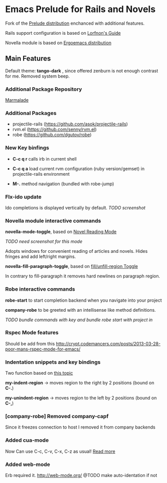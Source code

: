 Emacs Prelude for Rails and Novels
==================================

Fork of the [Prelude distribution](http://batsov.com/prelude/)
enchanced with additional features.

Rails support configuration is based on [Lorfnon's Guide](http://lorefnon.me/2014/02/02/configuring-emacs-for-rails.html)

Novella module is based on [Ergoemacs distribution](http://ergoemacs.org/)

## Main Features
Default theme: **tango-dark** , since offered zenburn is not enough contrast for me.
Removed system beep.

### Additional Package Repository
[Marmalade](http://marmalade-repo.org/)

### Additional Packages
- projectile-rails (https://github.com/asok/projectile-rails)
- rvm.el (https://github.com/senny/rvm.el)
- robe (https://github.com/dgutov/robe)

### New Key binfings
- **C-c q r**    calls irb in current shell
- **C-c q a**    load current rvm configuration (ruby version/gemset) in projectile-rails environment

- **M-.**  method navigation (bundled with robe-jump)

### Flx-ido update
Ido completions is displayed vertically by default.
*TODO screenshot*

### Novella module interactive commands
**novella-mode-toggle**, based on [Novel Reading Mode](http://ergoemacs.org/emacs/emacs_novel_reading_mode.html)

*TODO need screenshot for this mode*

Adopts windows for convenient reading of articles and novels. Hides fringes and add left/right margins.

**novella-fill-paragraph-toggle**, based on [fill/unfill-region Toggle](http://ergoemacs.org/emacs/modernization_fill-paragraph.html)

In contrary to fill-paragraph it removes hard newlines on paragraph region.

### Robe interactive commands
**robe-start** to start completion backend when you navigate into your project

**company-robe** to be greeted with an intellisense like method definitions.

*TODO bundle commands with key and bundle robe start with project in*

### Rspec Mode features
Should be add from this http://crypt.codemancers.com/posts/2013-03-28-poor-mans-rspec-mode-for-emacs/

### Indentation snippets and key bindings
Two function based on [this topic](http://stackoverflow.com/questions/11623189/how-to-bind-keys-to-indent-unindent-region-in-emacs)

**my-indent-region** -> moves region to the right by 2 positions (bound on **C-.**)

**my-unindent-region** -> moves region to the left by 2 positions (bound on **C-,**)

### [company-robe] Removed company-capf
Since it freezes connection to host I removed it from company backends

### Added cua-mode
Now Can use C-c, C-v, C-x, C-z as usual!
[Read more](http://www.emacswiki.org/CuaMode)

### Added web-mode
Erb required it.
http://web-mode.org/
@TODO make auto-identation if not
